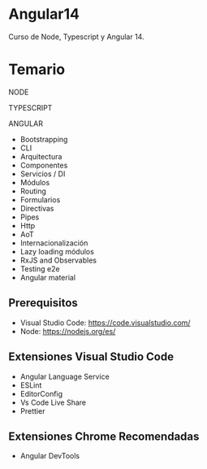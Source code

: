 # Angular14

Curso de Node, Typescript y Angular 14.

# Temario

NODE

TYPESCRIPT

ANGULAR

- Bootstrapping
- CLI
- Arquitectura
- Componentes
- Servicios / DI
- Módulos
- Routing
- Formularios
- Directivas
- Pipes
- Http
- AoT
- Internacionalización
- Lazy loading módulos
- RxJS and Observables
- Testing e2e
- Angular material

## Prerequisitos

- Visual Studio Code: https://code.visualstudio.com/
- Node: https://nodejs.org/es/

## Extensiones Visual Studio Code

- Angular Language Service
- ESLint
- EditorConfig
- Vs Code Live Share
- Prettier

## Extensiones Chrome Recomendadas

- Angular DevTools
